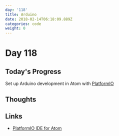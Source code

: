 ```yaml
---
day: '118'
title: Arduino
date: 2018-02-14T06:18:09.889Z
categories: code
weight: 0
---
```

# Day 118

## Today's Progress

Set up Arduino development in Atom with [PlatformIO](http://docs.platformio.org/en/latest/ide/atom.html)

## Thoughts

## Links

* [PlatformIO IDE for Atom](http://docs.platformio.org/en/latest/ide/atom.html)
